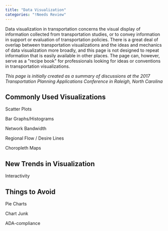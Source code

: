 ```yaml
---
title: "Data Visualization"
categories: "!Needs Review"
---
```


Data visualization in transportation concerns the visual display of information collected from transportation studies, or to convey information in support or evaluation of transportation policies. There is a great deal of overlap between transportation visualizations and the ideas and mechanics of data visualization more broadly, and this page is not designed to repeat information that is easily available in other places. The page can, however, serve as a "recipe book" for professionals looking for ideas or conventions in transportation visualizations.

*This page is initially created as a summary of discussions at the 2017 Transportation Planning Applications Conference in Raleigh, North Carolina*

Commonly Used Visualizations
----------------------------

Scatter Plots

Bar Graphs/Histograms

Network Bandwidth

Regional Flow / Desire Lines

Choropleth Maps

New Trends in Visualization
---------------------------

Interactivity

Things to Avoid
---------------

Pie Charts

Chart Junk

ADA-compliance

